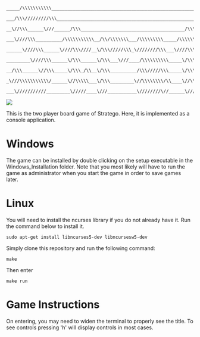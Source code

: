 ```
_____/\\\\\\\\\\\______________________________________________________________________________________________________
 ___/\\\/////////\\\____________________________________________________________________________________________________
  __\//\\\______\///______/\\\_______________________________________/\\\_______________________/\\\\\\\\________________
   ___\////\\\__________/\\\\\\\\\\\__/\\/\\\\\\\___/\\\\\\\\\_____/\\\\\\\\\\\_____/\\\\\\\\___/\\\////\\\_____/\\\\\____
    ______\////\\\______\////\\\////__\/\\\/////\\\_\////////\\\___\////\\\////____/\\\/////\\\_\//\\\\\\\\\___/\\\///\\\__
     _________\////\\\______\/\\\______\/\\\___\///____/\\\\\\\\\\_____\/\\\_______/\\\\\\\\\\\___\///////\\\__/\\\__\//\\\_
      __/\\\______\//\\\_____\/\\\_/\\__\/\\\__________/\\\/////\\\_____\/\\\_/\\__\//\\///////____/\\_____\\\_\//\\\__/\\\__
       _\///\\\\\\\\\\\/______\//\\\\\___\/\\\_________\//\\\\\\\\/\\____\//\\\\\____\//\\\\\\\\\\_\//\\\\\\\\___\///\\\\\/___
        ___\///////////_________\/////____\///___________\////////\//______\/////______\//////////___\////////______\/////_____
```

<a href="https://github.com/tjunruh/Stratego/actions/workflows/pipeline.yml"><img src="https://img.shields.io/github/actions/workflow/status/tjunruh/Stratego/pipeline.yml?label=build&branch=main"></a>

This is the two player board game of Stratego. Here, it is implemented as a console application.

# Windows

The game can be installed by double clicking on the setup executable in the Windows_Installation folder. Note that you most likely will have to run the game as administrator when you start the game in order to save games later.

# Linux

You will need to install the ncurses library if you do not already have it. Run the command below to install it.

```shell
sudo apt-get install libncurses5-dev libncursesw5-dev
```

Simply clone this repository and run the following command:

```shell
make
```

Then enter

```shell
make run
```

# Game Instructions

On entering, you may need to widen the terminal to properly see the title. To see controls pressing 'h' will display controls in most cases.
